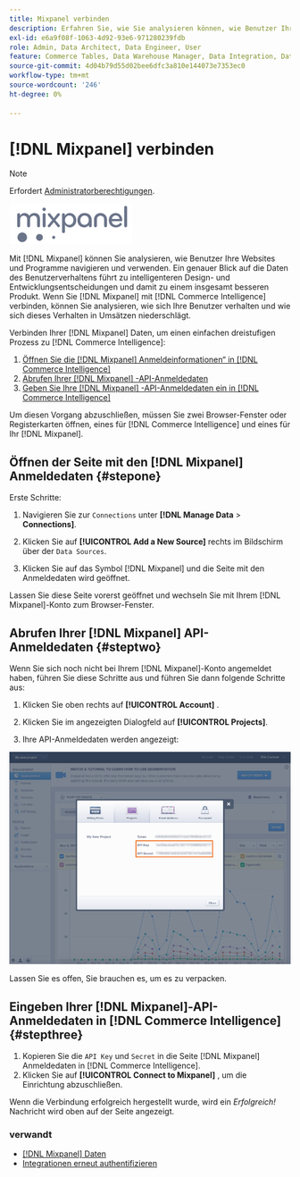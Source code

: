 ```yaml
---
title: Mixpanel verbinden
description: Erfahren Sie, wie Sie analysieren können, wie Benutzer Ihre Websites und Programme navigieren und verwenden.
exl-id: e6a9f08f-1063-4d92-93e6-971280239fdb
role: Admin, Data Architect, Data Engineer, User
feature: Commerce Tables, Data Warehouse Manager, Data Integration, Data Import/Export
source-git-commit: 4d04b79d55d02bee6dfc3a810e144073e7353ec0
workflow-type: tm+mt
source-wordcount: '246'
ht-degree: 0%

---
```


# [!DNL Mixpanel] verbinden

>[!NOTE]
>
>Erfordert [Administratorberechtigungen](../../../administrator/user-management/user-management.md).

![Mixpanel-Logo](../../../assets/Mixpanel_logo.png)

Mit [!DNL Mixpanel] können Sie analysieren, wie Benutzer Ihre Websites und Programme navigieren und verwenden. Ein genauer Blick auf die Daten des Benutzerverhaltens führt zu intelligenteren Design- und Entwicklungsentscheidungen und damit zu einem insgesamt besseren Produkt. Wenn Sie [!DNL Mixpanel] mit [!DNL Commerce Intelligence] verbinden, können Sie analysieren, wie sich Ihre Benutzer verhalten und wie sich dieses Verhalten in Umsätzen niederschlägt.

Verbinden Ihrer [!DNL Mixpanel] Daten, um einen einfachen dreistufigen Prozess zu [!DNL Commerce Intelligence]:

1. [Öffnen Sie die  [!DNL Mixpanel] Anmeldeinformationen“ in  [!DNL Commerce Intelligence]](#stepone)
1. [Abrufen Ihrer  [!DNL Mixpanel] -API-Anmeldedaten](#steptwo)
1. [Geben Sie Ihre  [!DNL Mixpanel] -API-Anmeldedaten ein in [!DNL Commerce Intelligence]](#stepthree)

Um diesen Vorgang abzuschließen, müssen Sie zwei Browser-Fenster oder Registerkarten öffnen, eines für [!DNL Commerce Intelligence] und eines für Ihr [!DNL Mixpanel].

## Öffnen der Seite mit den [!DNL Mixpanel] Anmeldedaten {#stepone}

Erste Schritte:

1. Navigieren Sie zur `Connections` unter **[!DNL Manage Data** > **Connections]**.

1. Klicken Sie auf **[!UICONTROL Add a New Source]** rechts im Bildschirm über der `Data Sources`.

1. Klicken Sie auf das Symbol [!DNL Mixpanel] und die Seite mit den Anmeldedaten wird geöffnet.

Lassen Sie diese Seite vorerst geöffnet und wechseln Sie mit Ihrem [!DNL Mixpanel]-Konto zum Browser-Fenster.

## Abrufen Ihrer [!DNL Mixpanel] API-Anmeldedaten {#steptwo}

Wenn Sie sich noch nicht bei Ihrem [!DNL Mixpanel]-Konto angemeldet haben, führen Sie diese Schritte aus und führen Sie dann folgende Schritte aus:

1. Klicken Sie oben rechts auf **[!UICONTROL Account]** .

1. Klicken Sie im angezeigten Dialogfeld auf **[!UICONTROL Projects]**.

1. Ihre API-Anmeldedaten werden angezeigt:

![Abrufen von Mixpanel-API-Anmeldeinformationen](../../../assets/Mixpanel_API_creds.png)

Lassen Sie es offen, Sie brauchen es, um es zu verpacken.

## Eingeben Ihrer [!DNL Mixpanel]-API-Anmeldedaten in [!DNL Commerce Intelligence] {#stepthree}

1. Kopieren Sie die `API Key` und `Secret` in die Seite [!DNL Mixpanel] Anmeldedaten in [!DNL Commerce Intelligence].
1. Klicken Sie auf **[!UICONTROL Connect to Mixpanel]** , um die Einrichtung abzuschließen.

Wenn die Verbindung erfolgreich hergestellt wurde, wird ein _Erfolgreich!_ Nachricht wird oben auf der Seite angezeigt.

### verwandt

* [ [!DNL Mixpanel]  Daten](../integrations/mixpanel-data.md)
* [Integrationen erneut authentifizieren](https://experienceleague.adobe.com/docs/commerce-knowledge-base/kb/how-to/mbi-reauthenticating-integrations.html)
